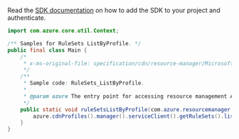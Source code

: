 Read the [SDK documentation](https://github.com/Azure/azure-sdk-for-java/blob/azure-resourcemanager_2.15.0/sdk/resourcemanager/azure-resourcemanager/README.md) on how to add the SDK to your project and authenticate.

```java
import com.azure.core.util.Context;

/** Samples for RuleSets ListByProfile. */
public final class Main {
    /*
     * x-ms-original-file: specification/cdn/resource-manager/Microsoft.Cdn/stable/2021-06-01/examples/RuleSets_ListByProfile.json
     */
    /**
     * Sample code: RuleSets_ListByProfile.
     *
     * @param azure The entry point for accessing resource management APIs in Azure.
     */
    public static void ruleSetsListByProfile(com.azure.resourcemanager.AzureResourceManager azure) {
        azure.cdnProfiles().manager().serviceClient().getRuleSets().listByProfile("RG", "profile1", Context.NONE);
    }
}
```
